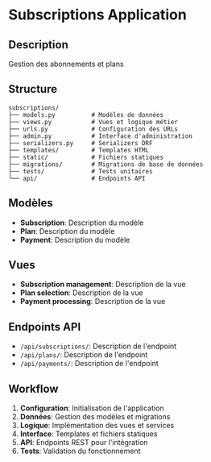 # Subscriptions Application

## Description

Gestion des abonnements et plans

## Structure

```
subscriptions/
├── models.py          # Modèles de données
├── views.py           # Vues et logique métier
├── urls.py            # Configuration des URLs
├── admin.py           # Interface d'administration
├── serializers.py     # Serializers DRF
├── templates/         # Templates HTML
├── static/            # Fichiers statiques
├── migrations/        # Migrations de base de données
├── tests/             # Tests unitaires
└── api/               # Endpoints API
```

## Modèles

- **Subscription**: Description du modèle
- **Plan**: Description du modèle
- **Payment**: Description du modèle

## Vues

- **Subscription management**: Description de la vue
- **Plan selection**: Description de la vue
- **Payment processing**: Description de la vue

## Endpoints API

- `/api/subscriptions/`: Description de l'endpoint
- `/api/plans/`: Description de l'endpoint
- `/api/payments/`: Description de l'endpoint

## Workflow

1. **Configuration**: Initialisation de l'application
2. **Données**: Gestion des modèles et migrations
3. **Logique**: Implémentation des vues et services
4. **Interface**: Templates et fichiers statiques
5. **API**: Endpoints REST pour l'intégration
6. **Tests**: Validation du fonctionnement
